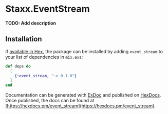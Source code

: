 # Staxx.EventStream

**TODO: Add description**

## Installation

If [available in Hex](https://hex.pm/docs/publish), the package can be installed
by adding `event_stream` to your list of dependencies in `mix.exs`:

```elixir
def deps do
  [
    {:event_stream, "~> 0.1.0"}
  ]
end
```

Documentation can be generated with [ExDoc](https://github.com/elixir-lang/ex_doc)
and published on [HexDocs](https://hexdocs.pm). Once published, the docs can
be found at [https://hexdocs.pm/event_stream](https://hexdocs.pm/event_stream).

